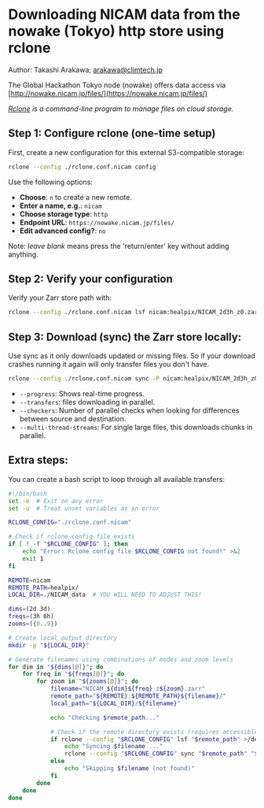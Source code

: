 # Downloading NICAM data from the nowake (Tokyo) http store using rclone

Author: Takashi Arakawa; arakawa@climtech.jp

The Global Hackathon Tokyo node (nowake) offers data access via [http://nowake.nicam.jp/files/](https://nowake.nicam.jp/files/)

*[Rclone](https://rclone.org/) is a command-line program to manage files on cloud storage.*

## Step 1: Configure rclone (one-time setup)

First, create a new configuration for this external S3-compatible storage:

```bash
rclone --config ./rclone.conf.nicam config
```

Use the following options:

- **Choose**: `n` to create a new remote.
- **Enter a name, e.g.**: `nicam`
- **Choose storage type**: `http`
- **Endpoint URL**: `https://nowake.nicam.jp/files/`
- **Edit advanced config?**: `no`

Note: *leave blank* means press the 'return/enter' key without adding anything.

## Step 2: Verify your configuration

Verify your Zarr store path with:

```bash
rclone --config ./rclone.conf.nicam lsf nicam:healpix/NICAM_2d3h_z0.zarr/
```

## Step 3: Download (sync) the Zarr store locally:

Use sync as it only downloads updated or missing files. So if your download crashes running it again will only transfer files you don't have.

```bash
rclone --config ./rclone.conf.nicam sync -P nicam:healpix/NICAM_2d3h_z0.zarr ./NICAM_2d3h_z0.zarr --transfers=40 --multi-thread-streams=10 --checkers=100
```

- `--progress`: Shows real-time progress.
- `--transfers`: files downloading in parallel.
- `--checkers`: Number of parallel checks when looking for differences between source and destination.
- `--multi-thread-streams`: For single large files, this downloads chunks in parallel.

## Extra steps:

You can create a bash script to loop through all available transfers:

```bash
#!/bin/bash
set -e  # Exit on any error
set -u  # Treat unset variables as an error

RCLONE_CONFIG="./rclone.conf.nicam"

# Check if rclone config file exists
if [ ! -f "$RCLONE_CONFIG" ]; then
    echo "Error: Rclone config file $RCLONE_CONFIG not found!" >&2
    exit 1
fi

REMOTE=nicam
REMOTE_PATH=healpix/
LOCAL_DIR=./NICAM_data  # YOU WILL NEED TO ADJUST THIS!

dims=(2d 3d)
freqs=(3h 6h)
zooms=({0..9})

# Create local output directory
mkdir -p "${LOCAL_DIR}"

# Generate filenames using combinations of modes and zoom levels
for dim in "${dims[@]}"; do
    for freq in "${freqs[@]}"; do
        for zoom in "${zooms[@]}"; do
            filename="NICAM_${dim}${freq}_z${zoom}.zarr"
            remote_path="${REMOTE}:${REMOTE_PATH}${filename}/"
            local_path="${LOCAL_DIR}/${filename}"

            echo "Checking $remote_path..."

            # Check if the remote directory exists (requires accessible structure in HTTP listing)
            if rclone --config "$RCLONE_CONFIG" lsf "$remote_path" >/dev/null 2>&1; then
                echo "Syncing $filename ..."
                rclone --config "$RCLONE_CONFIG" sync "$remote_path" "$local_path" --progress --transfers=40 --multi-thread-streams=10 --checkers=100
            else
                echo "Skipping $filename (not found)"
            fi
        done
    done
done
```
